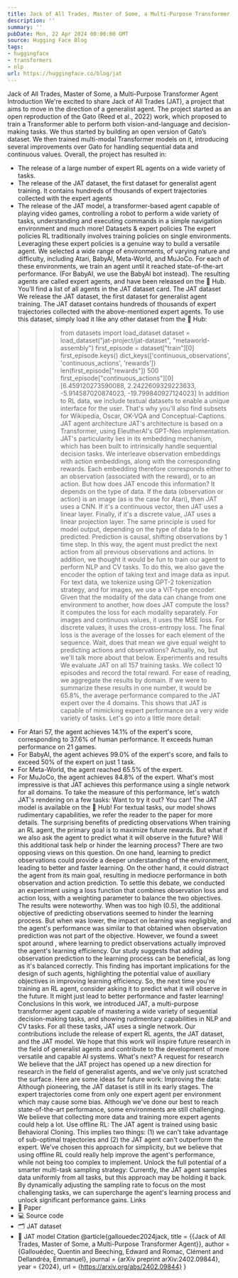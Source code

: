 ```yaml
---
title: Jack of All Trades, Master of Some, a Multi-Purpose Transformer Agent
description: ''
summary: ''
pubDate: Mon, 22 Apr 2024 00:00:00 GMT
source: Hugging Face Blog
tags:
- huggingface
- transformers
- nlp
url: https://huggingface.co/blog/jat
---
```


Jack of All Trades, Master of Some, a Multi-Purpose Transformer Agent
Introduction
We're excited to share Jack of All Trades (JAT), a project that aims to move in the direction of a generalist agent. The project started as an open reproduction of the Gato (Reed et al., 2022) work, which proposed to train a Transformer able to perform both vision-and-language and decision-making tasks. We thus started by building an open version of Gato’s dataset. We then trained multi-modal Transformer models on it, introducing several improvements over Gato for handling sequential data and continuous values.
Overall, the project has resulted in:
- The release of a large number of expert RL agents on a wide variety of tasks.
- The release of the JAT dataset, the first dataset for generalist agent training. It contains hundreds of thousands of expert trajectories collected with the expert agents
- The release of the JAT model, a transformer-based agent capable of playing video games, controlling a robot to perform a wide variety of tasks, understanding and executing commands in a simple navigation environment and much more!
Datasets & expert policies
The expert policies
RL traditionally involves training policies on single environments. Leveraging these expert policies is a genuine way to build a versatile agent. We selected a wide range of environments, of varying nature and difficulty, including Atari, BabyAI, Meta-World, and MuJoCo. For each of these environments, we train an agent until it reached state-of-the-art performance. (For BabyAI, we use the BabyAI bot instead). The resulting agents are called expert agents, and have been released on the 🤗 Hub. You'll find a list of all agents in the JAT dataset card.
The JAT dataset
We release the JAT dataset, the first dataset for generalist agent training. The JAT dataset contains hundreds of thousands of expert trajectories collected with the above-mentioned expert agents. To use this dataset, simply load it like any other dataset from the 🤗 Hub:
>>> from datasets import load_dataset
>>> dataset = load_dataset("jat-project/jat-dataset", "metaworld-assembly")
>>> first_episode = dataset["train"][0]
>>> first_episode.keys()
dict_keys(['continuous_observations', 'continuous_actions', 'rewards'])
>>> len(first_episode["rewards"])
500
>>> first_episode["continuous_actions"][0]
[6.459120273590088, 2.2422609329223633, -5.914587020874023, -19.799840927124023]
In addition to RL data, we include textual datasets to enable a unique interface for the user. That's why you'll also find subsets for Wikipedia, Oscar, OK-VQA and Conceptual-Captions.
JAT agent architecture
JAT's architecture is based on a Transformer, using EleutherAI's GPT-Neo implementation. JAT's particularity lies in its embedding mechanism, which has been built to intrinsically handle sequential decision tasks. We interleave observation embeddings with action embeddings, along with the corresponding rewards.
Each embedding therefore corresponds either to an observation (associated with the reward), or to an action. But how does JAT encode this information? It depends on the type of data. If the data (observation or action) is an image (as is the case for Atari), then JAT uses a CNN. If it's a continuous vector, then JAT uses a linear layer. Finally, if it's a discrete value, JAT uses a linear projection layer. The same principle is used for model output, depending on the type of data to be predicted. Prediction is causal, shifting observations by 1 time step. In this way, the agent must predict the next action from all previous observations and actions.
In addition, we thought it would be fun to train our agent to perform NLP and CV tasks. To do this, we also gave the encoder the option of taking text and image data as input. For text data, we tokenize using GPT-2 tokenization strategy, and for images, we use a ViT-type encoder.
Given that the modality of the data can change from one environment to another, how does JAT compute the loss? It computes the loss for each modality separately. For images and continuous values, it uses the MSE loss. For discrete values, it uses the cross-entropy loss. The final loss is the average of the losses for each element of the sequence. Wait, does that mean we give equal weight to predicting actions and observations? Actually, no, but we'll talk more about that below.
Experiments and results
We evaluate JAT on all 157 training tasks. We collect 10 episodes and record the total reward. For ease of reading, we aggregate the results by domain.
If we were to summarize these results in one number, it would be 65.8%, the average performance compared to the JAT expert over the 4 domains. This shows that JAT is capable of mimicking expert performance on a very wide variety of tasks. Let's go into a little more detail:
- For Atari 57, the agent achieves 14.1% of the expert's score, corresponding to 37.6% of human performance. It exceeds human performance on 21 games.
- For BabyAI, the agent achieves 99.0% of the expert's score, and fails to exceed 50% of the expert on just 1 task.
- For Meta-World, the agent reached 65.5% of the expert.
- For MuJoCo, the agent achieves 84.8% of the expert.
What's most impressive is that JAT achieves this performance using a single network for all domains. To take the measure of this performance, let's watch JAT's rendering on a few tasks:
Want to try it out? You can! The JAT model is available on the 🤗 Hub!
For textual tasks, our model shows rudimentary capabilities, we refer the reader to the paper for more details.
The surprising benefits of predicting observations
When training an RL agent, the primary goal is to maximize future rewards. But what if we also ask the agent to predict what it will observe in the future? Will this additional task help or hinder the learning process?
There are two opposing views on this question. On one hand, learning to predict observations could provide a deeper understanding of the environment, leading to better and faster learning. On the other hand, it could distract the agent from its main goal, resulting in mediocre performance in both observation and action prediction.
To settle this debate, we conducted an experiment using a loss function that combines observation loss and action loss, with a weighting parameter to balance the two objectives.
The results were noteworthy. When was too high (0.5), the additional objective of predicting observations seemed to hinder the learning process. But when was lower, the impact on learning was negligible, and the agent's performance was similar to that obtained when observation prediction was not part of the objective.
However, we found a sweet spot around , where learning to predict observations actually improved the agent's learning efficiency. Our study suggests that adding observation prediction to the learning process can be beneficial, as long as it's balanced correctly. This finding has important implications for the design of such agents, highlighting the potential value of auxiliary objectives in improving learning efficiency.
So, the next time you're training an RL agent, consider asking it to predict what it will observe in the future. It might just lead to better performance and faster learning!
Conclusions
In this work, we introduced JAT, a multi-purpose transformer agent capable of mastering a wide variety of sequential decision-making tasks, and showing rudimentary capabilities in NLP and CV tasks. For all these tasks, JAT uses a single network. Our contributions include the release of expert RL agents, the JAT dataset, and the JAT model. We hope that this work will inspire future research in the field of generalist agents and contribute to the development of more versatile and capable AI systems.
What's next? A request for research
We believe that the JAT project has opened up a new direction for research in the field of generalist agents, and we've only just scratched the surface. Here are some ideas for future work:
Improving the data: Although pioneering, the JAT dataset is still in its early stages. The expert trajectories come from only one expert agent per environment which may cause some bias. Although we've done our best to reach state-of-the-art performance, some environments are still challenging. We believe that collecting more data and training more expert agents could help a lot.
Use offline RL: The JAT agent is trained using basic Behavioral Cloning. This implies two things: (1) we can't take advantage of sub-optimal trajectories and (2) the JAT agent can't outperform the expert. We've chosen this approach for simplicity, but we believe that using offline RL could really help improve the agent's performance, while not being too complex to implement.
Unlock the full potential of a smarter multi-task sampling strategy: Currently, the JAT agent samples data uniformly from all tasks, but this approach may be holding it back. By dynamically adjusting the sampling rate to focus on the most challenging tasks, we can supercharge the agent's learning process and unlock significant performance gains.
Links
- 📄 Paper
- 💻 Source code
- 🗂️ JAT dataset
- 🤖 JAT model
Citation
@article{gallouedec2024jack,
title = {{Jack of All Trades, Master of Some, a Multi-Purpose Transformer Agent}},
author = {Gallouédec, Quentin and Beeching, Edward and Romac, Clément and Dellandréa, Emmanuel},
journal = {arXiv preprint arXiv:2402.09844},
year = {2024},
url = {https://arxiv.org/abs/2402.09844}
}